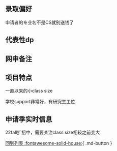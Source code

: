 ## 录取偏好
申请者的专业名不是CS就别送钱了

## 代表性dp

## 网申备注

## 项目特点
一直以来的小class size

学校support非常好，有研究生工位
## 申请季实时信息
22fall扩招中，需要关注class size相较之前变大

[回到列表 :fontawesome-solid-house:](选校梯度.md){ .md-button }
